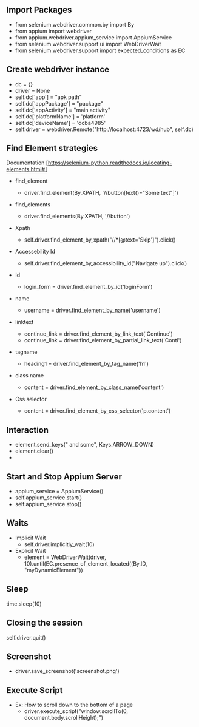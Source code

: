 ## Import Packages ##
- from selenium.webdriver.common.by import By
- from appium import webdriver
- from appium.webdriver.appium_service import AppiumService
- from selenium.webdriver.support.ui import WebDriverWait
- from selenium.webdriver.support import expected_conditions as EC





## Create webdriver instance ##
- dc = {}
- driver = None
- self.dc['app'] = "apk path"
- self.dc['appPackage'] = "package"
- self.dc['appActivity'] = "main activity"
- self.dc['platformName'] = 'platform'
- self.dc['deviceName'] = 'dcba4985'
- self.driver = webdriver.Remote("http://localhost:4723/wd/hub", self.dc)

## Find Element strategies ##
Documentation [https://selenium-python.readthedocs.io/locating-elements.html#]

- find_element
  - driver.find_element(By.XPATH, '//button[text()="Some text"]')
- find_elements
  - driver.find_elements(By.XPATH, '//button')
  
- Xpath
  - self.driver.find_element_by_xpath("//*[@text='Skip']").click()
- Accessebility Id
  - self.driver.find_element_by_accessibility_id("Navigate up").click()
- Id
  - login_form = driver.find_element_by_id('loginForm')
- name
  - username = driver.find_element_by_name('username')
- linktext
  - continue_link = driver.find_element_by_link_text('Continue')
  - continue_link = driver.find_element_by_partial_link_text('Conti')
- tagname
  - heading1 = driver.find_element_by_tag_name('h1')
- class name
  - content = driver.find_element_by_class_name('content')
- Css selector
  - content = driver.find_element_by_css_selector('p.content')

## Interaction ##
- element.send_keys(" and some", Keys.ARROW_DOWN)
- element.clear()
- 



## Start and Stop Appium Server ##
- appium_service = AppiumService()
- self.appium_service.start()
- self.appium_service.stop()

## Waits ##
- Implicit Wait
  - self.driver.implicitly_wait(10)
- Explicit Wait
  -  element = WebDriverWait(driver, 10).until(EC.presence_of_element_located((By.ID, "myDynamicElement"))
  

## Sleep ##
time.sleep(10)

## Closing the session ##
self.driver.quit()


## Screenshot ##
- driver.save_screenshot('screenshot.png')

## Execute Script ##
- Ex: How to scroll down to the bottom of a page
  - driver.execute_script("window.scrollTo(0, document.body.scrollHeight);")


